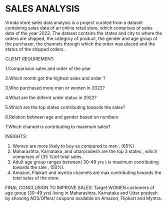 # SALES ANALYSIS
Vrinda store sales data analysis is a project curated from a dataset containing sales data of an online retail store, which comprises of sales data of the year 2022.
The dataset contains the states and city to where the orders are shipped, the category of product, the gender and age group of the purchaser, the channels through which the order was placed and the status of the shipped orders.

CLIENT REQUIREMENT:

1.Comparision sales and order of the year

2.Which month got the highest sales and order ? 

3.Who purchased more men or women in 2022? 

4.What are the diifernt order status in 2022? 

5.Which are the top states contributing towards the sales? 

6.Relation between age and gender based on numbers

7.Which channel is contributing to maximum sales?

INSIGHTS:
1. Women are more likely to buy as compared to men ,   (65%)
2. Maharashtra, Karnataka ,and uttarpradesh are the top   3 states , which comprises of (35 %)of total sales.
3. Adult age group ranges between( 30-49 yrs ) is maximum contributing towards the sale , (50%).
4. Amazon, Flipkart and myntra channels are max contributing towards the total sales of the store.

FINAL CONCLUSION TO IMPROVE SALES:
Target  WOMEN customers of age group (30-49 yrs) living in Maharashtra, Karnataka and Uttar pradesh by showing ADS/Offers/ coupons available on Amazon, Flipkart and Myntra.


